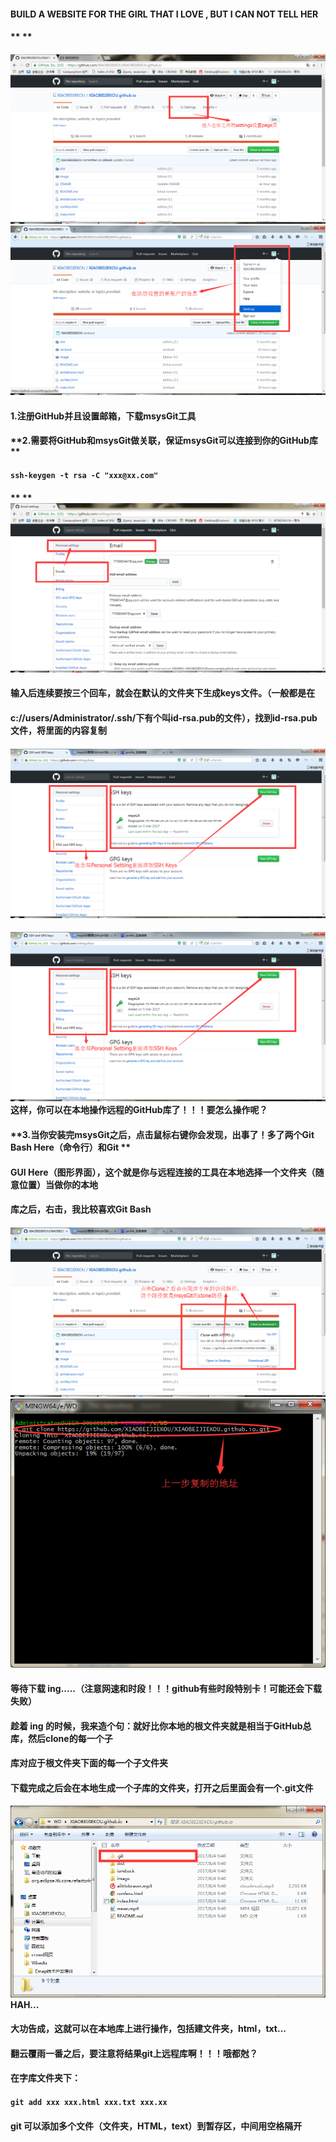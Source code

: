 #### **BUILD A WEBSITE FOR THE GIRL THAT I LOVE , BUT I CAN NOT TELL HER**

#### ** **

#### ![](/assets/NNWY_01.png)![](/assets/NNWY_03.png)

#### **1.注册GitHub并且设置邮箱，下载msysGit工具**

#### **2.需要将GitHub和msysGit做关联，保证msysGit可以连接到你的GitHub库                **

#### `ssh-keygen -t rsa -C "xxx@xx.com"`

#### ** **![](/assets/NNWY_02.png)

#### **输入后连续要按三个回车，就会在默认的文件夹下生成keys文件。（一般都是在**

#### **c://users/Administrator/.ssh/下有个叫id-rsa.pub的文件），找到id-rsa.pub文件，将里面的内容复制**

#### ![](/assets/NNWY_04.png)

#### ![](/assets/NNWY_04.png)**这样，你可以在本地操作远程的GitHub库了！！！要怎么操作呢？**

#### **3.当你安装完msysGit之后，点击鼠标右键你会发现，出事了！多了两个Git Bash Here（命令行）和Git **

#### **GUI Here（图形界面），这个就是你与远程连接的工具在本地选择一个文件夹（随意位置）当做你的本地**

#### **库之后，右击，我比较喜欢Git Bash**

#### ![](/assets/NNWY_05.png)![](/assets/NNWY_06.png)

#### **等待下载 ing.....（注意网速和时段！！！github有些时段特别卡！可能还会下载失败）**

#### 趁着 ing 的时候，我来造个句：**就好比你本地的根文件夹就是相当于GitHub总库，然后clone的每一个子**

#### **库对应于根文件夹下面的每一个子文件夹**

#### 下载完成之后会在本地生成一个子库的文件夹，打开之后里面会有一个.git文件

#### ![](/assets/NNWY_07.png)HAH...

#### 大功告成，这就可以在本地库上进行操作，包括建文件夹，html，txt...

#### 翻云覆雨一番之后，要注意将结果git上远程库啊！！！哦都尅？

#### 在字库文件夹下：

#### `git add xxx xxx.html xxx.txt xxx.xx`

#### git 可以添加多个文件（文件夹，HTML，text）到暂存区，中间用空格隔开

#### 

#### 

